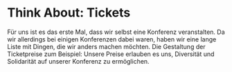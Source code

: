 # Think About: Tickets

Für uns ist es das erste Mal, dass wir selbst eine Konferenz veranstalten. Da wir allerdings bei einigen Konferenzen dabei waren, haben wir eine lange Liste mit Dingen, die wir anders machen möchten. Die Gestaltung der Ticketpreise zum Beispiel: Unsere Preise erlauben es uns, Diversität und Solidarität auf unserer Konferenz zu ermöglichen.
